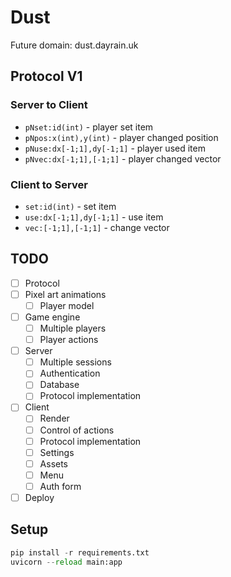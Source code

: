 # Dust

Future domain: dust.dayrain.uk

## Protocol V1

### Server to Client

- `pNset:id(int)` - player set item
- `pNpos:x(int),y(int)` - player changed position
- `pNuse:dx[-1;1],dy[-1;1]` - player used item
- `pNvec:dx[-1;1],[-1;1]` - player changed vector

### Client to Server

- `set:id(int)` - set item
- `use:dx[-1;1],dy[-1;1]` - use item
- `vec:[-1;1],[-1;1]` - change vector

## TODO

- [ ] Protocol
- [ ] Pixel art animations
  - [ ] Player model
- [ ] Game engine
  - [ ] Multiple players
  - [ ] Player actions
- [ ] Server
  - [ ] Multiple sessions
  - [ ] Authentication
  - [ ] Database
  - [ ] Protocol implementation
- [ ] Client
  - [ ] Render
  - [ ] Control of actions
  - [ ] Protocol implementation
  - [ ] Settings
  - [ ] Assets
  - [ ] Menu
  - [ ] Auth form
- [ ] Deploy

## Setup

```python -m venv .venv
pip install -r requirements.txt
uvicorn --reload main:app
```
